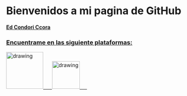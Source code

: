 # Bienvenidos a mi pagina de GitHub 
<b><a href="https://edcondoric.github.io/">Ed Condori Ccora</b>

### Encuentrame en las siguiente plataformas:

<a href="https://www.linkedin.com/in/edcondoriccora/"><img src="https://www.tmf-group.com/-/media/images/logos/case-study-logos/linkedin.png" alt="drawing" width="100"/> &nbsp;&nbsp;&nbsp;&nbsp;
<a href="https://www.kaggle.com/edcondoric"><img src="https://upload.wikimedia.org/wikipedia/commons/7/7c/Kaggle_logo.png" alt="drawing" width="75"/>
  &nbsp;&nbsp;&nbsp;&nbsp;
  
